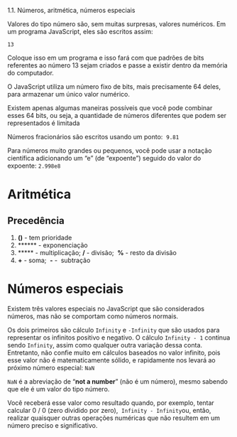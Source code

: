 1.1. Números, aritmética, números especiais

Valores do tipo número são, sem muitas surpresas, valores numéricos. Em um programa JavaScript, eles são escritos assim:

`13`

Coloque isso em um programa e isso fará com que padrões de bits referentes ao número 13 sejam criados e passe a existir dentro da memória do computador.

O JavaScript utiliza um número fixo de bits, mais precisamente 64 deles, para armazenar um único valor numérico.

Existem apenas algumas maneiras possíveis que você pode combinar esses 64 bits, ou seja, a quantidade de números diferentes que podem ser representados é limitada

Números fracionários são escritos usando um ponto:  `9.81`

Para números muito grandes ou pequenos, você pode usar a notação científica adicionando um “e” (de “expoente”) seguido do valor do expoente: `2.998e8`

# Aritmética

## Precedência

1.  **()** \- tem prioridade
2.  ****** \- exponenciação
3.  ***** \- multiplicação; **/** \- divisão;  **%** \- resto da divisão
4.  **\+** \- soma;  **-** -  subtração

# Números especiais

Existem três valores especiais no JavaScript que são considerados números, mas não se comportam como números normais.

Os dois primeiros são cálculo `Infinity` e `-Infinity` que são usados para representar os infinitos positivo e negativo. O cálculo `Infinity - 1` continua sendo `Infinity`, assim como qualquer outra variação dessa conta. Entretanto, não confie muito em cálculos baseados no valor infinito, pois esse valor não é matematicamente sólido, e rapidamente nos levará ao próximo número especial: `NaN`

`NaN` é a abreviação de “**not a number**” (não é um número), mesmo sabendo que ele é um valor do tipo número.

Você receberá esse valor como resultado quando, por exemplo, tentar calcular 0 / 0 (zero dividido por zero),  `Infinity - Infinity`ou, então, realizar quaisquer outras operações numéricas que não resultem em um número preciso e significativo.